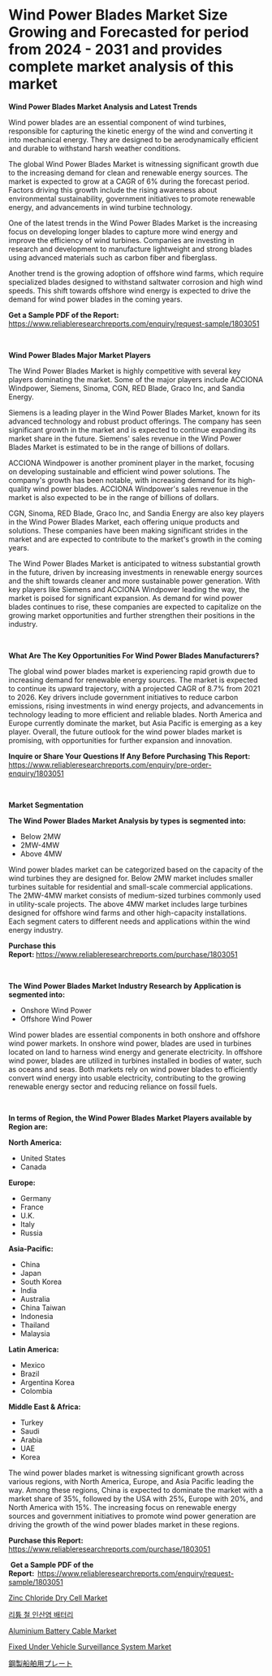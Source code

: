 <p><h1>Wind Power Blades Market Size Growing and Forecasted for period from 2024 - 2031 and provides complete market analysis of this market</h1></p><p><strong>Wind Power Blades Market Analysis and Latest Trends</strong></p>
<p><p>Wind power blades are an essential component of wind turbines, responsible for capturing the kinetic energy of the wind and converting it into mechanical energy. They are designed to be aerodynamically efficient and durable to withstand harsh weather conditions.</p><p>The global Wind Power Blades Market is witnessing significant growth due to the increasing demand for clean and renewable energy sources. The market is expected to grow at a CAGR of 6% during the forecast period. Factors driving this growth include the rising awareness about environmental sustainability, government initiatives to promote renewable energy, and advancements in wind turbine technology.</p><p>One of the latest trends in the Wind Power Blades Market is the increasing focus on developing longer blades to capture more wind energy and improve the efficiency of wind turbines. Companies are investing in research and development to manufacture lightweight and strong blades using advanced materials such as carbon fiber and fiberglass.</p><p>Another trend is the growing adoption of offshore wind farms, which require specialized blades designed to withstand saltwater corrosion and high wind speeds. This shift towards offshore wind energy is expected to drive the demand for wind power blades in the coming years.</p></p>
<p><strong>Get a Sample PDF of the Report:&nbsp;</strong> <a href="https://www.reliableresearchreports.com/enquiry/request-sample/1803051">https://www.reliableresearchreports.com/enquiry/request-sample/1803051</a></p>
<p>&nbsp;</p>
<p><strong>Wind Power Blades Major Market Players</strong></p>
<p><p>The Wind Power Blades Market is highly competitive with several key players dominating the market. Some of the major players include ACCIONA Windpower, Siemens, Sinoma, CGN, RED Blade, Graco Inc, and Sandia Energy.</p><p>Siemens is a leading player in the Wind Power Blades Market, known for its advanced technology and robust product offerings. The company has seen significant growth in the market and is expected to continue expanding its market share in the future. Siemens' sales revenue in the Wind Power Blades Market is estimated to be in the range of billions of dollars.</p><p>ACCIONA Windpower is another prominent player in the market, focusing on developing sustainable and efficient wind power solutions. The company's growth has been notable, with increasing demand for its high-quality wind power blades. ACCIONA Windpower's sales revenue in the market is also expected to be in the range of billions of dollars.</p><p>CGN, Sinoma, RED Blade, Graco Inc, and Sandia Energy are also key players in the Wind Power Blades Market, each offering unique products and solutions. These companies have been making significant strides in the market and are expected to contribute to the market's growth in the coming years.</p><p>The Wind Power Blades Market is anticipated to witness substantial growth in the future, driven by increasing investments in renewable energy sources and the shift towards cleaner and more sustainable power generation. With key players like Siemens and ACCIONA Windpower leading the way, the market is poised for significant expansion. As demand for wind power blades continues to rise, these companies are expected to capitalize on the growing market opportunities and further strengthen their positions in the industry.</p></p>
<p>&nbsp;</p>
<p><strong>What Are The Key Opportunities For Wind Power Blades Manufacturers?</strong></p>
<p><p>The global wind power blades market is experiencing rapid growth due to increasing demand for renewable energy sources. The market is expected to continue its upward trajectory, with a projected CAGR of 8.7% from 2021 to 2026. Key drivers include government initiatives to reduce carbon emissions, rising investments in wind energy projects, and advancements in technology leading to more efficient and reliable blades. North America and Europe currently dominate the market, but Asia Pacific is emerging as a key player. Overall, the future outlook for the wind power blades market is promising, with opportunities for further expansion and innovation.</p></p>
<p><strong>Inquire or Share Your Questions If Any Before Purchasing This Report:</strong> <a href="https://www.reliableresearchreports.com/enquiry/pre-order-enquiry/1803051">https://www.reliableresearchreports.com/enquiry/pre-order-enquiry/1803051</a></p>
<p>&nbsp;</p>
<p><strong>Market Segmentation</strong></p>
<p><strong>The Wind Power Blades Market Analysis by types is segmented into:</strong></p>
<p><ul><li>Below 2MW</li><li>2MW-4MW</li><li>Above 4MW</li></ul></p>
<p><p>Wind power blades market can be categorized based on the capacity of the wind turbines they are designed for. Below 2MW market includes smaller turbines suitable for residential and small-scale commercial applications. The 2MW-4MW market consists of medium-sized turbines commonly used in utility-scale projects. The above 4MW market includes large turbines designed for offshore wind farms and other high-capacity installations. Each segment caters to different needs and applications within the wind energy industry.</p></p>
<p><strong>Purchase this Report:&nbsp;</strong><a href="https://www.reliableresearchreports.com/purchase/1803051">https://www.reliableresearchreports.com/purchase/1803051</a></p>
<p>&nbsp;</p>
<p><strong>The Wind Power Blades Market Industry Research by Application is segmented into:</strong></p>
<p><ul><li>Onshore Wind Power</li><li>Offshore Wind Power</li></ul></p>
<p><p>Wind power blades are essential components in both onshore and offshore wind power markets. In onshore wind power, blades are used in turbines located on land to harness wind energy and generate electricity. In offshore wind power, blades are utilized in turbines installed in bodies of water, such as oceans and seas. Both markets rely on wind power blades to efficiently convert wind energy into usable electricity, contributing to the growing renewable energy sector and reducing reliance on fossil fuels.</p></p>
<p>&nbsp;</p>
<p><strong>In terms of Region, the Wind Power Blades Market Players available by Region are:</strong></p>
<p>
    <p> <strong> North America: </strong>
        <ul>
            <li>United States</li>
            <li>Canada</li>
        </ul>
        </p> 
    <p> <strong> Europe: </strong>
        <ul>
            <li>Germany</li>
            <li>France</li>
            <li>U.K.</li>
            <li>Italy</li>
            <li>Russia</li>
        </ul>
        </p> 
    <p> <strong> Asia-Pacific: </strong>
        <ul>
            <li>China</li>
            <li>Japan</li>
            <li>South Korea</li>
            <li>India</li>
            <li>Australia</li>
            <li>China Taiwan</li>
            <li>Indonesia</li>
            <li>Thailand</li>
            <li>Malaysia</li>
        </ul>
        </p> 
    <p> <strong> Latin America: </strong>
        <ul>
            <li>Mexico</li>
            <li>Brazil</li>
            <li>Argentina Korea</li>
            <li>Colombia</li>
        </ul>
        </p> 
    <p> <strong> Middle East & Africa: </strong>
        <ul>
            <li>Turkey</li>
            <li>Saudi</li>
            <li>Arabia</li>
            <li>UAE</li>
            <li>Korea</li>
        </ul>
    </p>
    </p>
<p><p>The wind power blades market is witnessing significant growth across various regions, with North America, Europe, and Asia Pacific leading the way. Among these regions, China is expected to dominate the market with a market share of 35%, followed by the USA with 25%, Europe with 20%, and North America with 15%. The increasing focus on renewable energy sources and government initiatives to promote wind power generation are driving the growth of the wind power blades market in these regions.</p></p>
<p><strong>Purchase this Report: </strong><a href="https://www.reliableresearchreports.com/purchase/1803051">https://www.reliableresearchreports.com/purchase/1803051</a></p>
<p>&nbsp;<strong>Get a Sample PDF of the Report:&nbsp;&nbsp;</strong><a href="https://www.reliableresearchreports.com/enquiry/request-sample/1803051">https://www.reliableresearchreports.com/enquiry/request-sample/1803051</a></p>
<p><strong></strong></p>
<p><p><a href="https://github.com/beatblasta/Market-Research-Report-List-2/blob/main/zinc-chloride-dry-cell-market.md">Zinc Chloride Dry Cell Market</a></p><p><a href="https://github.com/darrellockm3ytan895656/Market-Research-Report-List-1/blob/main/676960615036.md">리튬 철 인산염 배터리</a></p><p><a href="https://issuu.com/reportprime-2/docs/aluminium-battery-cable-market-size-2030.pptx">Aluminium Battery Cable Market</a></p><p><a href="https://issuu.com/reportprime-2/docs/fixed-under-vehicle-surveillance-system-market-siz">Fixed Under Vehicle Surveillance System Market</a></p><p><a href="https://github.com/ReganWisoky2023/Market-Research-Report-List-1/blob/main/280381216198.md">鋼製船舶用プレート</a></p></p>